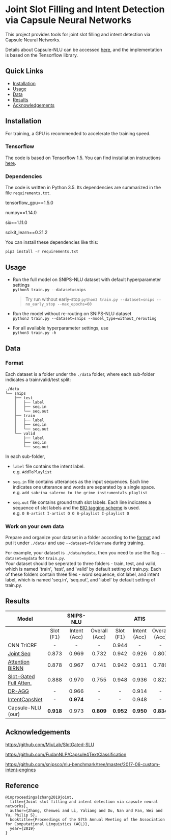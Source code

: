 # Joint Slot Filling and Intent Detection via Capsule Neural Networks

This project provides tools for joint slot filling and intent detection via Capsule Neural Networks. 

Details about Capsule-NLU can be accessed [here](http://arxiv.org/abs/1812.09471), and the implementation is based on the Tensorflow library. 

## Quick Links
- [Installation](#installation)
- [Usage](#usage)
- [Data](#data)
- [Results](#results)
- [Acknowledgements](#acknowledgements)

## Installation

For training, a GPU is recommended to accelerate the training speed. 

### Tensorflow

The code is based on Tensorflow 1.5. You can find installation instructions [here](https://www.tensorflow.org/install).

### Dependencies

The code is written in Python 3.5. Its dependencies are summarized in the file ```requirements.txt```. 

tensorflow_gpu==1.5.0

numpy==1.14.0

six==1.11.0

scikit_learn==0.21.2

You can install these dependencies like this:
```
pip3 install -r requirements.txt
```
## Usage
* Run the full model on SNIPS-NLU dataset with default hyperparameter settings<br>
```python3 train.py --dataset=snips```<br>
    > Try run without early-stop
    ```python3 train.py --dataset=snips --no_early_stop --max_epochs=60```

* Run the model without re-routing on SNIPS-NLU dataset<br>
```python3 train.py --dataset=snips --model_type=without_rerouting```

* For all available hyperparameter settings, use<br>
```python3 train.py -h```

## Data
### Format
Each dataset is a folder under the ```./data``` folder, where each sub-folder indicates a train/valid/test split:
```
./data
└── snips
    ├── test
    │   ├── label
    │   ├── seq.in
    │   └── seq.out
    ├── train
    │   ├── label
    │   ├── seq.in
    │   └── seq.out
    └── valid
        ├── label
        ├── seq.in
        └── seq.out
```
In each sub-folder,<br> 
* ```label``` file contains the intent label.<br> 
    e.g. ```AddToPlaylist```

* ```seq.in``` file contains utterances as the input sequences. Each line indicates one utterance and words are separated by a single space.<br>
    e.g. ```add sabrina salerno to the grime instrumentals playlist```

* ```seq.out``` file contains ground truth slot labels. Each line indicates a sequence of slot labels and the [BIO tagging scheme](https://en.wikipedia.org/wiki/Inside%E2%80%93outside%E2%80%93beginning_(tagging)) is used.<br>
    e.g. ```O B-artist I-artist O O B-playlist I-playlist O```

### Work on your own data
Prepare and organize your dataset in a folder according to the [format](#format) and put it under ```./data/``` and use `--dataset=foldername` during training. 

For example, your dataset is `./data/mydata`, then you need to use the flag `--dataset=mydata` for ```train.py```.<br>
Your dataset should be seperated to three folders - train, test, and valid, which is named 'train', 'test', and 'valid' by default setting of train.py. 
Each of these folders contain three files - word sequence, slot label, and intent label, which is named 'seq.in', 'seq.out', and 'label' by default setting of train.py. 
  
## Results
| Model                                     |                  |    SNIPS-NLU             |                |          |      ATIS            |                |
|-------------------------------------------|:--------------:|:--------------:|:--------------:|:--------------:|:--------------:|:--------------:|
|                                           |    Slot (F1)   |  Intent (Acc)  |  Overall (Acc) |    Slot (F1)   |  Intent (Acc)  |  Overall (Acc) |
| CNN TriCRF                                |        -       |        -       |        -       |      0.944     |        -       |        -       |
| [Joint Seq](https://github.com/yvchen/JointSLU)        |      0.873     |      0.969     |      0.732     |      0.942     |      0.926     |      0.807     |
| [Attention BiRNN](https://github.com/HadoopIt/rnn-nlu)  |      0.878     |      0.967     |      0.741     |      0.942     |      0.911     |      0.789     |
| [Slot-Gated Full Atten.](https://github.com/MiuLab/SlotGated-SLU) |      0.888     |      0.970     |      0.755     |      0.948     |      0.936     |      0.822     |
| [DR-AGG](https://github.com/FudanNLP/Capsule4TextClassification)         |        -       |      0.966     |        -       |        -       |      0.914     |        -       |
| [IntentCapsNet](https://github.com/congyingxia/ZeroShotCapsule)          |        -       |      **0.974**     |        -       |        -       |      0.948     |        -       |
| Capsule-NLU (our)                         | **0.918** |      0.973     | **0.809** | **0.952** | **0.950** | **0.834** |
 
 
## Acknowledgements
https://github.com/MiuLab/SlotGated-SLU

https://github.com/FudanNLP/Capsule4TextClassification

https://github.com/snipsco/nlu-benchmark/tree/master/2017-06-custom-intent-engines

## Reference
```
@inproceedings{zhang2019joint,
  title={Joint slot filling and intent detection via capsule neural networks},
  author={Zhang, Chenwei and Li, Yaliang and Du, Nan and Fan, Wei and Yu, Philip S},
  booktitle={Proceedings of the 57th Annual Meeting of the Association for Computational Linguistics (ACL)},
  year={2019}
}
```
